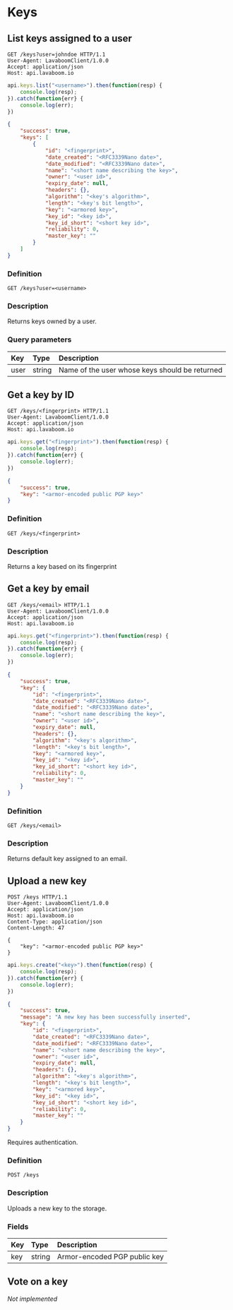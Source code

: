 # Keys

## List keys assigned to a user

```http
GET /keys?user=johndoe HTTP/1.1
User-Agent: LavaboomClient/1.0.0
Accept: application/json
Host: api.lavaboom.io
```

```javascript
api.keys.list("<username>").then(function(resp) {
    console.log(resp);
}).catch(function{err} {
    console.log(err);
})
```

```json
{
    "success": true,
    "keys": [
        {
            "id": "<fingerprint>",
            "date_created": "<RFC3339Nano date>",
            "date_modified": "<RFC3339Nano date>",
            "name": "<short name describing the key>",
            "owner": "<user id>",
            "expiry_date": null,
            "headers": {},
            "algorithm": "<key's algorithm>",
            "length": "<key's bit length>",
            "key": "<armored key>",
            "key_id": "<key id>",
            "key_id_short": "<short key id>",
            "reliability": 0,
            "master_key": ""
        }
    ]
}
```

### Definition

`GET /keys?user=<username>`

### Description

Returns keys owned by a user.

### Query parameters

| Key  | Type   | Description                                    |
|:-----|:-------|:-----------------------------------------------|
| user | string | Name of the user whose keys should be returned |

## Get a key by ID

```http
GET /keys/<fingerprint> HTTP/1.1
User-Agent: LavaboomClient/1.0.0
Accept: application/json
Host: api.lavaboom.io
```

```javascript
api.keys.get("<fingerprint>").then(function(resp) {
    console.log(resp);
}).catch(function{err} {
    console.log(err);
})
```

```json
{
    "success": true,
    "key": "<armor-encoded public PGP key>"
}
```

### Definition

`GET /keys/<fingerprint>`

### Description

Returns a key based on its fingerprint

## Get a key by email

```http
GET /keys/<email> HTTP/1.1
User-Agent: LavaboomClient/1.0.0
Accept: application/json
Host: api.lavaboom.io
```

```javascript
api.keys.get("<fingerprint>").then(function(resp) {
    console.log(resp);
}).catch(function{err} {
    console.log(err);
})
```

```json
{
    "success": true,
    "key": {
        "id": "<fingerprint>",
        "date_created": "<RFC3339Nano date>",
        "date_modified": "<RFC3339Nano date>",
        "name": "<short name describing the key>",
        "owner": "<user id>",
        "expiry_date": null,
        "headers": {},
        "algorithm": "<key's algorithm>",
        "length": "<key's bit length>",
        "key": "<armored key>",
        "key_id": "<key id>",
        "key_id_short": "<short key id>",
        "reliability": 0,
        "master_key": ""
    }
}
```

### Definition

`GET /keys/<email>`

### Description

Returns default key assigned to an email.

## Upload a new key

```http
POST /keys HTTP/1.1
User-Agent: LavaboomClient/1.0.0
Accept: application/json
Host: api.lavaboom.io
Content-Type: application/json
Content-Length: 47

{
    "key": "<armor-encoded public PGP key>"
}
```

```javascript
api.keys.create("<key>").then(function(resp) {
    console.log(resp);
}).catch(function{err} {
    console.log(err);
})
```

```json
{
    "success": true,
    "message": "A new key has been successfully inserted",
    "key": {
        "id": "<fingerprint>",
        "date_created": "<RFC3339Nano date>",
        "date_modified": "<RFC3339Nano date>",
        "name": "<short name describing the key>",
        "owner": "<user id>",
        "expiry_date": null,
        "headers": {},
        "algorithm": "<key's algorithm>",
        "length": "<key's bit length>",
        "key": "<armored key>",
        "key_id": "<key id>",
        "key_id_short": "<short key id>",
        "reliability": 0,
        "master_key": ""
    }
}
```

<aside class="notice">Requires authentication.</aside>

### Definition

`POST /keys`

### Description

Uploads a new key to the storage.

### Fields

| Key | Type   | Description                  |
|:----|:-------|:-----------------------------|
| key | string | Armor-encoded PGP public key |

## Vote on a key

_Not implemented_

